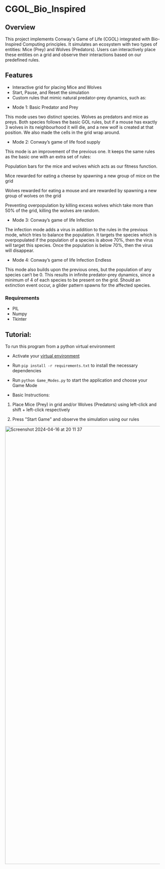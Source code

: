 # CGOL_Bio_Inspired

## Overview
This project implements Conway's Game of Life (CGOL) integrated with Bio-Inspired Computing principles. It simulates an ecosystem with two types of entities: Mice (Prey) and Wolves (Predators). Users can interactively place these entities on a grid and observe their interactions based on our predefined rules.

## Features
- Interactive grid for placing Mice and Wolves
- Start, Pause, and Reset the simulation
- Custom rules that mimic natural predator-prey dynamics, such as:
* Mode 1: Basic Predator and Prey 

This mode uses two distinct species. Wolves as predators and mice as preys. Both species follows the basic GOL rules, but if a mouse has exactly 3 wolves in its neighbourhood it will die, and a new wolf is created at that position. We also made the cells in the grid wrap around. 

* Mode 2: Conway’s game of life food supply 

This mode is an improvement of the previous one. It keeps the same rules as the basic one with an extra set of rules: 

Population bars for the mice and wolves which acts as our fitness function.  

Mice rewarded for eating a cheese by spawning a new group of mice on the grid  

Wolves rewarded for eating a mouse and are rewarded by spawning a new group of wolves on the grid 

Preventing overpopulation by killing excess wolves which take more than 50% of the grid, killing the wolves are random. 

* Mode 3: Conway’s game of life Infection 

The infection mode adds a virus in addition to the rules in the previous mode, which tries to balance the population. It targets the species which is overpopulated if the population of a species is above 70%, then the virus will target this species. Once the population is below 70%, then the virus will disappear. 

* Mode 4: Conway’s game of life Infection Endless 

This mode also builds upon the previous ones, but the population of any species can’t be 0. This results in infinite predator-prey dynamics, since a minimum of 4 of each species to be present on the grid. Should an extinction event occur, a glider pattern spawns for the affected species. 


### Requirements
- PIL 
- Numpy 
- Tkinter

## Tutorial:
To run this program from a python virtual environment
* Activate your [virtual environment](https://docs.python.org/3/tutorial/venv.html)
* Run ```pip install -r requirements.txt``` to install the necessary dependencies

* Run ```python Game_Modes.py``` to start the application and choose your Game Mode

* Basic Instructions:

1. Place Mice (Prey) in grid and/or Wolves (Predators) using left-click and shift + left-click respectively

2. Press "Start Game" and observe the simulation using our rules

<img width="1425" alt="Screenshot 2024-04-16 at 20 11 37" src="https://github.com/sc19sgs/CGOL_Bio_Inspired/assets/100528174/6332a6e1-fd61-45a6-8eea-81b3924b2cf2">


